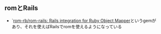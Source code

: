 
## romとRails

* `[rom\-rb/rom\-rails: Rails integration for Ruby Object Mapper](https://github.com/rom-rb/rom-rails)というgemがあり、それを使えばRailsでromを使えるようになっている
